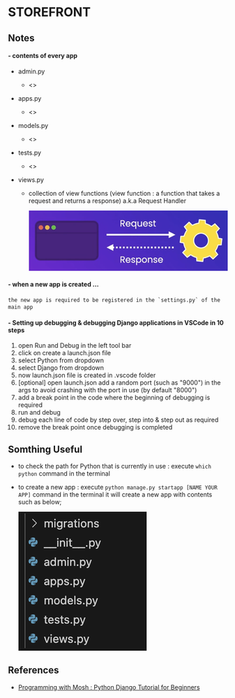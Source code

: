 # STOREFRONT

## Notes

#### - contents of every app

- admin.py
  - <>
- apps.py
  - <>
- models.py
  - <>
- tests.py
  - <>
- views.py

  - collection of view functions (view function : a function that takes a request and returns a response) a.k.a Request Handler

    ![Response & Request](./.resource/screenshots/request&response.png)

#### - when a new app is created ...

    the new app is required to be registered in the `settings.py` of the main app

#### - Setting up debugging & debugging Django applications in VSCode in 10 steps

1. open Run and Debug in the left tool bar
2. click on create a launch.json file
3. select Python from dropdown
4. select Django from dropdown
5. now launch.json file is created in .vscode folder
6. [optional] open launch.json add a random port (such as "9000") in the args to avoid crashing with the port in use (by default "8000")
7. add a break point in the code where the beginning of debugging is required
8. run and debug
9. debug each line of code by step over, step into & step out as required
10. remove the break point once debugging is completed

## Somthing Useful

- to check the path for Python that is currently in use : execute `which python` command in the terminal
- to create a new app : execute `python manage.py startapp [NAME YOUR APP]` command in the terminal
  it will create a new app with contents such as below;

  ![new app contents](./.resource/screenshots/app_contents.png)

## References

- [Programming with Mosh : Python Django Tutorial for Beginners](https://www.youtube.com/watch?v=rHux0gMZ3Eg&t=867s)
